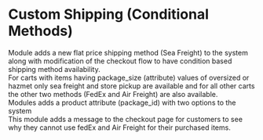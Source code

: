 # Custom Shipping (Conditional Methods)
Module adds a new flat price shipping method (Sea Freight) to the system along with modification of the checkout flow to have condition based shipping method availability.<br />
For carts with items having package_size (attribute) values of oversized or hazmet only sea freight and store pickup are available and for all other carts the other two methods (FedEx and Air Freight) are also available.<br />
Modules adds a product attribute (package_id) with two options to the system<br />
This module adds a message to the checkout page for customers to see why they cannot use fedEx and Air Freight for their purchased items.